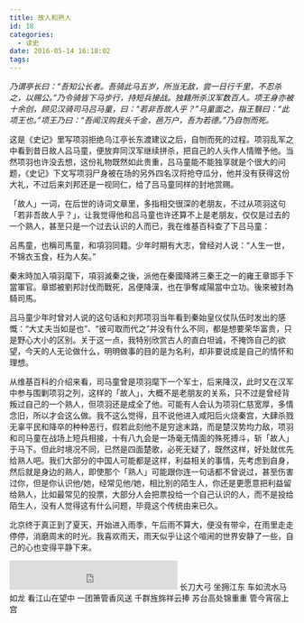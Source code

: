 ```yaml
---
title: 故人和熟人
id: 18
categories:
  - 读史
date: 2016-05-14 16:18:02
tags:
---
```


_乃谓亭长曰：“吾知公长者。吾骑此马五岁，所当无敌，尝一日行千里，不忍杀之，以赐公。”乃令骑皆下马步行，持短兵接战。独籍所杀汉军数百人。项王身亦被十余创，顾见汉骑司马吕马童，曰：“若非吾故人乎？”马童面之，指王翳曰：“此项王也。”项王乃曰：“吾闻汉购我头千金，邑万户，吾为若德。”乃自刎而死。_

这是《史记》里写项羽拒绝乌江亭长东渡建议之后，自刎而死的过程。项羽乱军之中看到昔日故人吕马童，便放弃同汉军继续拼杀，把自己的人头作人情赠予他。当然项羽也许没去想，这份礼物既然如此贵重，吕马童能不能独享就是个很大的问题，《史记》下文写项羽尸身被在场的另外四名汉将抢夺瓜分，他并没有获得这份大礼，不过后来刘邦还是一视同仁，给了吕马童同样的封地赏赐。

「故人」一词，在后世的诗词文章里，多指相交很深的老朋友，不过从项羽这句「若非吾故人乎？」，让我觉得他和吕马童也许还算不上是老朋友，仅仅是过去的一个熟人，甚至只是一个过去认识的人而已，我在维基百科查了下吕马童：

呂馬童，也稱司馬童，和項羽同籍。少年时期有大志，曾经对人说：“人生一世，不锦衣玉食，枉为人矣。”

秦末時加入項羽麾下，項羽滅秦之後，派他在秦國降將三秦王之一的雍王章邯手下當軍官。章邯被劉邦討伐而戰死，呂便降漢，也在爭奪咸陽當中立功。後來被封為騎司馬。

吕马童少年时曾对人说的这句话和刘邦项羽当年看到秦始皇仪仗队伍时发出的感慨：“大丈夫当如是也”、“彼可取而代之”并没有什么不同，都是想要荣华富贵，只是野心大小的区别。关于这一点，我特别欣赏古人的直白坦诚，不掩饰自己的欲望，今天的人无论做什么，明明做事的目的是为名利，却非要说成是自己的情怀和理想。

从维基百科的介绍来看，司马童曾是项羽麾下一个军士，后来降汉，此时又在汉军中参与围剿项羽之列，这样的「故人」，大概不是老朋友的关系，只不过是曾经背叛过自己的一个熟人，但项羽还是成全了他。可能有人会认为项羽仁慈宽厚，多情念旧，所以才会这么做。我不这么觉得，且不说他进入咸阳后火烧秦宫，大肆杀戮无辜平民和降卒的种种恶行，假若此刻他不是穷途末路，而是楚汉势均力敌，项羽和司马童在战场上短兵相接，十有八九会是一场毫无情面的殊死搏斗，斩「故人」于马下。但此时境况不同，已然是四面楚歌，必死无疑了，既然这样，好处就优先给熟人吧。我们大部分的中国人可能都是这样，利益相关的事情，先考虑到自身，然后就是身边的熟人，即使那个「熟人」可能跟你连一句话都不曾说过，甚至伤害过你，但是你认识他/她，经常见他/她，相比别的陌生人，你还是更愿意把利益留给熟人，比如最常见的投票，大部分人会把票投给一个自己认识的人，而不是投给陌生人，没有人觉得这有什么问题，毕竟这个传统由来已久。

北京终于真正到了夏天，开始进入雨季，午后雨不算大，便没有带伞，在雨里走走停停，消磨周末的时光。我喜欢雨天，雨天似乎让这个喧闹的世界安静了一些，自己的心也变得平静下来。
<iframe frameborder="no" border="0" marginwidth="0" marginheight="0" width=298 height=52 src="http://music.163.com/outchain/player?type=2&id=27580601&auto=0&height=32"></iframe>
长刀大弓
坐拥江东
车如流水马如龙
看江山在望中
一团箫管香风送
千群旌旆祥云捧
苏台高处锦重重
管今宵宿上宫
